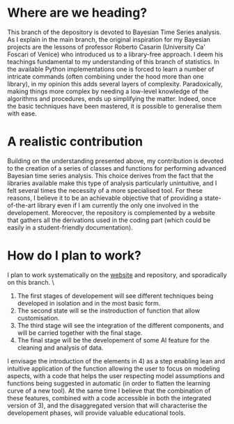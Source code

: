 # Where are we heading? 

This branch of the depository is devoted to Bayesian Time Series analysis. As I explain in the main branch, the original inspiration for my Bayesian projects are the lessons of professor Roberto Casarin (University Ca' Foscari of Venice) who introduced us to a library-free approach.
I deem his teachings fundamental to my understanding of this branch of statistics. In the available Python implementations one is forced to learn a number of intricate commands (often combining under the hood more than one library), in my opinion this 
adds several layers of complexity. Paradoxically, making things more complex by needing a low-level knowledge of the algorithms and procedures, ends up simplifying the matter. Indeed, once the basic techniques have been mastered, it is possible to
generalise them with ease.

# A realistic contribution 

Building on the understanding presented above, my contribution is devoted to the creation of a series of classes and functions for performing advanced Bayesian time series analysis. This choice derives from the fact that the libraries available make
this type of analysis particularly unintuitive, and I felt several times the necessity of a more specialised tool. 
For these reasons, I believe it to be an achievable objective that of providing a state-of-the-art library even if I am currently the only one involved in the developement. Moreocver, the repository is complemented by a website that gathers all the derivations
used in the coding part (which could be easily in a student-friendly documentation).

# How do I plan to work? 

I plan to work systematically on the [website](https://gabriele-donato.github.io/gabrieledonato/) and repository, and sporadically on this branch. 
\
1) The first stages of developement will see different techniques being developed in isolation and in the most basic form.
2) The second state will se the instroduction of function that allow customisation.
3) The third stage will see the integration of the different components, and will be carried together with the final stage.
4) The final stage will be the developement of some AI feature for the cleaning and analysis of data.

I envisage the introduction of the elements in 4) as a step enabling lean and intuitive application of the function allowing the user to focus on modeling aspects, with a code that helps the user respecting model assumptions and functions being suggested in automatic (in order to flatten the learning curve of a new tool).
At the same time I believe that the combination of these features, combined with a code accessible in both the integrated version of 3), and the disaggregated version that will characterise the developement phases, will provide valuable educational tools.
